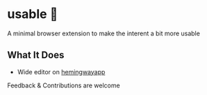 # usable 🔧
A minimal browser extension to make the interent a bit more usable

## What It Does
- Wide editor on [hemingwayapp](http://www.hemingwayapp.com/)

Feedback & Contributions are welcome